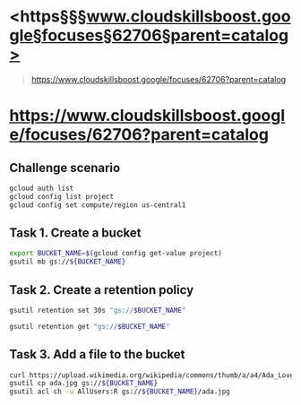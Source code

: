 # <https§§§www.cloudskillsboost.google§focuses§62706§parent=catalog>
> <https://www.cloudskillsboost.google/focuses/62706?parent=catalog>

# https://www.cloudskillsboost.google/focuses/62706?parent=catalog

## Challenge scenario

```bash
gcloud auth list
gcloud config list project
gcloud config set compute/region us-central1
```


## Task 1. Create a bucket

```bash
export BUCKET_NAME=$(gcloud config get-value project)
gsutil mb gs://${BUCKET_NAME}
```

## Task 2. Create a retention policy

```bash
gsutil retention set 30s "gs://$BUCKET_NAME"

gsutil retention get "gs://$BUCKET_NAME"

```
## Task 3. Add a file to the bucket

```bash
curl https://upload.wikimedia.org/wikipedia/commons/thumb/a/a4/Ada_Lovelace_portrait.jpg/800px-Ada_Lovelace_portrait.jpg --output ada.jpg
gsutil cp ada.jpg gs://${BUCKET_NAME}
gsutil acl ch -u AllUsers:R gs://${BUCKET_NAME}/ada.jpg
```